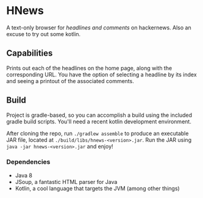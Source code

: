 # HNews
A text-only browser for *headlines and comments* on hackernews. Also an excuse to try out
some kotlin.

## Capabilities
Prints out each of the headlines on the home page, along with the corresponding
URL. You have the option of selecting a headline by its index and seeing
a printout of the associated comments.

## Build
Project is gradle-based, so you can accomplish a build using the included gradle
build scripts. You'll need a recent kotlin development environment.

After cloning the repo, run `./gradlew assemble` to produce an executable
JAR file, located at `./build/libs/hnews-<version>.jar`. Run the JAR
using `java -jar hnews-<version>.jar` and enjoy!

### Dependencies
- Java 8
- JSoup, a fantastic HTML parser for Java
- Kotlin, a cool language that targets the JVM (among other things)
